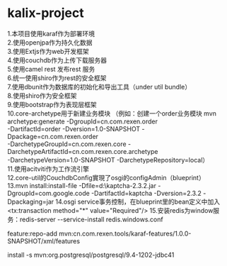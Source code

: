 kalix-project
============
1.本项目使用karaf作为部署环境 <br/>
2.使用openjpa作为持久化数据  <br/>
3.使用Extjs作为web开发框架  <br/>
4.使用couchdb作为上传下载服务器  <br/>
5.使用camel rest 发布rest 服务 <br/>
6.统一使用shiro作为rest的安全框架<br/>
7.使用dbunit作为数据库的初始化和导出工具（under util bundle） <br/>
8.使用shiro作为安全框架 <br/>
9.使用bootstrap作为表现层框架 <br/>
10.core-archetype用于新建业务模块
（例如：创建一个order业务模块
 mvn archetype:generate -DgroupId=cn.com.rexen.order <br/>
 -DartifactId=order -Dversion=1.0-SNAPSHOT -Dpackage=cn.com.rexen.order <br/>
 -DarchetypeGroupId=cn.com.rexen.core -DarchetypeArtifactId=cn.com.rexen.core.archetype <br/>
 -DarchetypeVersion=1.0-SNAPSHOT -DarchetypeRepository=local）<br/>
11.使用acitviti作为工作流引擎  <br/>
12.core-util的CouchdbConfig實現了osgi的configAdmin（blueprint） <br/>
13.mvn install:install-file -Dfile=d:\kaptcha-2.3.2.jar -DgroupId=com.google.code -DartifactId=kaptcha -Dversion=2.3.2 -Dpackaging=jar
14.osgi service事务控制，在blueprint里的bean定义中加入<tx:transaction method="*" value="Required"/>
15.安装redis为window服务：redis-server --service-install redis.windows.conf

feature:repo-add mvn:cn.com.rexen.tools/karaf-features/1.0.0-SNAPSHOT/xml/features

install -s mvn:org.postgresql/postgresql/9.4-1202-jdbc41



